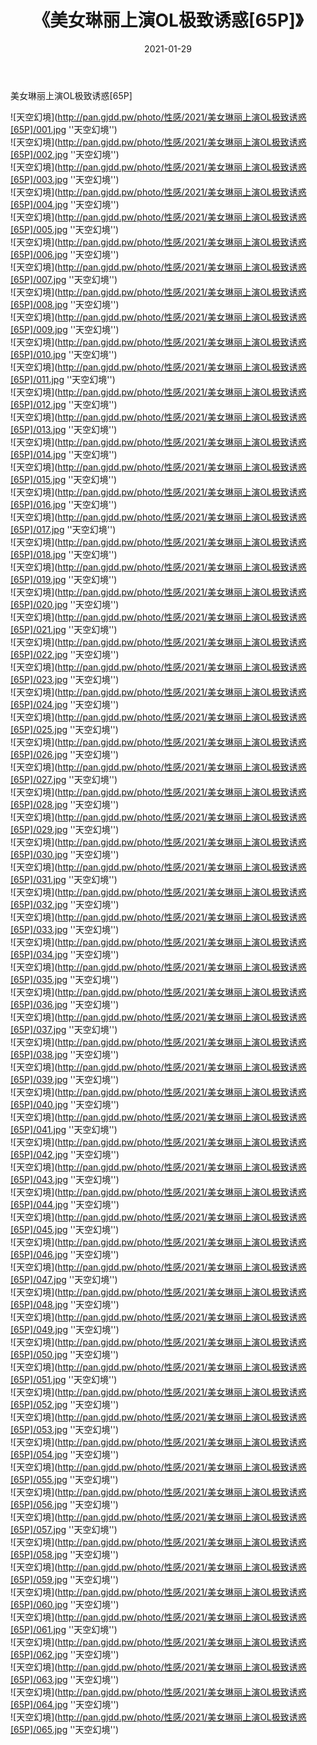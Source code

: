 ﻿---
layout: post
title:  《美女琳丽上演OL极致诱惑[65P]》
date:   2021-01-29
img: http://pan.gjdd.pw/photo/性感/2021/美女琳丽上演OL极致诱惑[65P]/000.jpg
categories: [美女, 性感, 泳衣]
---

美女琳丽上演OL极致诱惑[65P]



![天空幻境](http://pan.gjdd.pw/photo/性感/2021/美女琳丽上演OL极致诱惑[65P]/001.jpg ''天空幻境'') <br>
![天空幻境](http://pan.gjdd.pw/photo/性感/2021/美女琳丽上演OL极致诱惑[65P]/002.jpg ''天空幻境'') <br>
![天空幻境](http://pan.gjdd.pw/photo/性感/2021/美女琳丽上演OL极致诱惑[65P]/003.jpg ''天空幻境'') <br>
![天空幻境](http://pan.gjdd.pw/photo/性感/2021/美女琳丽上演OL极致诱惑[65P]/004.jpg ''天空幻境'') <br>
![天空幻境](http://pan.gjdd.pw/photo/性感/2021/美女琳丽上演OL极致诱惑[65P]/005.jpg ''天空幻境'') <br>
![天空幻境](http://pan.gjdd.pw/photo/性感/2021/美女琳丽上演OL极致诱惑[65P]/006.jpg ''天空幻境'') <br>
![天空幻境](http://pan.gjdd.pw/photo/性感/2021/美女琳丽上演OL极致诱惑[65P]/007.jpg ''天空幻境'') <br>
![天空幻境](http://pan.gjdd.pw/photo/性感/2021/美女琳丽上演OL极致诱惑[65P]/008.jpg ''天空幻境'') <br>
![天空幻境](http://pan.gjdd.pw/photo/性感/2021/美女琳丽上演OL极致诱惑[65P]/009.jpg ''天空幻境'') <br>
![天空幻境](http://pan.gjdd.pw/photo/性感/2021/美女琳丽上演OL极致诱惑[65P]/010.jpg ''天空幻境'') <br>
![天空幻境](http://pan.gjdd.pw/photo/性感/2021/美女琳丽上演OL极致诱惑[65P]/011.jpg ''天空幻境'') <br>
![天空幻境](http://pan.gjdd.pw/photo/性感/2021/美女琳丽上演OL极致诱惑[65P]/012.jpg ''天空幻境'') <br>
![天空幻境](http://pan.gjdd.pw/photo/性感/2021/美女琳丽上演OL极致诱惑[65P]/013.jpg ''天空幻境'') <br>
![天空幻境](http://pan.gjdd.pw/photo/性感/2021/美女琳丽上演OL极致诱惑[65P]/014.jpg ''天空幻境'') <br>
![天空幻境](http://pan.gjdd.pw/photo/性感/2021/美女琳丽上演OL极致诱惑[65P]/015.jpg ''天空幻境'') <br>
![天空幻境](http://pan.gjdd.pw/photo/性感/2021/美女琳丽上演OL极致诱惑[65P]/016.jpg ''天空幻境'') <br>
![天空幻境](http://pan.gjdd.pw/photo/性感/2021/美女琳丽上演OL极致诱惑[65P]/017.jpg ''天空幻境'') <br>
![天空幻境](http://pan.gjdd.pw/photo/性感/2021/美女琳丽上演OL极致诱惑[65P]/018.jpg ''天空幻境'') <br>
![天空幻境](http://pan.gjdd.pw/photo/性感/2021/美女琳丽上演OL极致诱惑[65P]/019.jpg ''天空幻境'') <br>
![天空幻境](http://pan.gjdd.pw/photo/性感/2021/美女琳丽上演OL极致诱惑[65P]/020.jpg ''天空幻境'') <br>
![天空幻境](http://pan.gjdd.pw/photo/性感/2021/美女琳丽上演OL极致诱惑[65P]/021.jpg ''天空幻境'') <br>
![天空幻境](http://pan.gjdd.pw/photo/性感/2021/美女琳丽上演OL极致诱惑[65P]/022.jpg ''天空幻境'') <br>
![天空幻境](http://pan.gjdd.pw/photo/性感/2021/美女琳丽上演OL极致诱惑[65P]/023.jpg ''天空幻境'') <br>
![天空幻境](http://pan.gjdd.pw/photo/性感/2021/美女琳丽上演OL极致诱惑[65P]/024.jpg ''天空幻境'') <br>
![天空幻境](http://pan.gjdd.pw/photo/性感/2021/美女琳丽上演OL极致诱惑[65P]/025.jpg ''天空幻境'') <br>
![天空幻境](http://pan.gjdd.pw/photo/性感/2021/美女琳丽上演OL极致诱惑[65P]/026.jpg ''天空幻境'') <br>
![天空幻境](http://pan.gjdd.pw/photo/性感/2021/美女琳丽上演OL极致诱惑[65P]/027.jpg ''天空幻境'') <br>
![天空幻境](http://pan.gjdd.pw/photo/性感/2021/美女琳丽上演OL极致诱惑[65P]/028.jpg ''天空幻境'') <br>
![天空幻境](http://pan.gjdd.pw/photo/性感/2021/美女琳丽上演OL极致诱惑[65P]/029.jpg ''天空幻境'') <br>
![天空幻境](http://pan.gjdd.pw/photo/性感/2021/美女琳丽上演OL极致诱惑[65P]/030.jpg ''天空幻境'') <br>
![天空幻境](http://pan.gjdd.pw/photo/性感/2021/美女琳丽上演OL极致诱惑[65P]/031.jpg ''天空幻境'') <br>
![天空幻境](http://pan.gjdd.pw/photo/性感/2021/美女琳丽上演OL极致诱惑[65P]/032.jpg ''天空幻境'') <br>
![天空幻境](http://pan.gjdd.pw/photo/性感/2021/美女琳丽上演OL极致诱惑[65P]/033.jpg ''天空幻境'') <br>
![天空幻境](http://pan.gjdd.pw/photo/性感/2021/美女琳丽上演OL极致诱惑[65P]/034.jpg ''天空幻境'') <br>
![天空幻境](http://pan.gjdd.pw/photo/性感/2021/美女琳丽上演OL极致诱惑[65P]/035.jpg ''天空幻境'') <br>
![天空幻境](http://pan.gjdd.pw/photo/性感/2021/美女琳丽上演OL极致诱惑[65P]/036.jpg ''天空幻境'') <br>
![天空幻境](http://pan.gjdd.pw/photo/性感/2021/美女琳丽上演OL极致诱惑[65P]/037.jpg ''天空幻境'') <br>
![天空幻境](http://pan.gjdd.pw/photo/性感/2021/美女琳丽上演OL极致诱惑[65P]/038.jpg ''天空幻境'') <br>
![天空幻境](http://pan.gjdd.pw/photo/性感/2021/美女琳丽上演OL极致诱惑[65P]/039.jpg ''天空幻境'') <br>
![天空幻境](http://pan.gjdd.pw/photo/性感/2021/美女琳丽上演OL极致诱惑[65P]/040.jpg ''天空幻境'') <br>
![天空幻境](http://pan.gjdd.pw/photo/性感/2021/美女琳丽上演OL极致诱惑[65P]/041.jpg ''天空幻境'') <br>
![天空幻境](http://pan.gjdd.pw/photo/性感/2021/美女琳丽上演OL极致诱惑[65P]/042.jpg ''天空幻境'') <br>
![天空幻境](http://pan.gjdd.pw/photo/性感/2021/美女琳丽上演OL极致诱惑[65P]/043.jpg ''天空幻境'') <br>
![天空幻境](http://pan.gjdd.pw/photo/性感/2021/美女琳丽上演OL极致诱惑[65P]/044.jpg ''天空幻境'') <br>
![天空幻境](http://pan.gjdd.pw/photo/性感/2021/美女琳丽上演OL极致诱惑[65P]/045.jpg ''天空幻境'') <br>
![天空幻境](http://pan.gjdd.pw/photo/性感/2021/美女琳丽上演OL极致诱惑[65P]/046.jpg ''天空幻境'') <br>
![天空幻境](http://pan.gjdd.pw/photo/性感/2021/美女琳丽上演OL极致诱惑[65P]/047.jpg ''天空幻境'') <br>
![天空幻境](http://pan.gjdd.pw/photo/性感/2021/美女琳丽上演OL极致诱惑[65P]/048.jpg ''天空幻境'') <br>
![天空幻境](http://pan.gjdd.pw/photo/性感/2021/美女琳丽上演OL极致诱惑[65P]/049.jpg ''天空幻境'') <br>
![天空幻境](http://pan.gjdd.pw/photo/性感/2021/美女琳丽上演OL极致诱惑[65P]/050.jpg ''天空幻境'') <br>
![天空幻境](http://pan.gjdd.pw/photo/性感/2021/美女琳丽上演OL极致诱惑[65P]/051.jpg ''天空幻境'') <br>
![天空幻境](http://pan.gjdd.pw/photo/性感/2021/美女琳丽上演OL极致诱惑[65P]/052.jpg ''天空幻境'') <br>
![天空幻境](http://pan.gjdd.pw/photo/性感/2021/美女琳丽上演OL极致诱惑[65P]/053.jpg ''天空幻境'') <br>
![天空幻境](http://pan.gjdd.pw/photo/性感/2021/美女琳丽上演OL极致诱惑[65P]/054.jpg ''天空幻境'') <br>
![天空幻境](http://pan.gjdd.pw/photo/性感/2021/美女琳丽上演OL极致诱惑[65P]/055.jpg ''天空幻境'') <br>
![天空幻境](http://pan.gjdd.pw/photo/性感/2021/美女琳丽上演OL极致诱惑[65P]/056.jpg ''天空幻境'') <br>
![天空幻境](http://pan.gjdd.pw/photo/性感/2021/美女琳丽上演OL极致诱惑[65P]/057.jpg ''天空幻境'') <br>
![天空幻境](http://pan.gjdd.pw/photo/性感/2021/美女琳丽上演OL极致诱惑[65P]/058.jpg ''天空幻境'') <br>
![天空幻境](http://pan.gjdd.pw/photo/性感/2021/美女琳丽上演OL极致诱惑[65P]/059.jpg ''天空幻境'') <br>
![天空幻境](http://pan.gjdd.pw/photo/性感/2021/美女琳丽上演OL极致诱惑[65P]/060.jpg ''天空幻境'') <br>
![天空幻境](http://pan.gjdd.pw/photo/性感/2021/美女琳丽上演OL极致诱惑[65P]/061.jpg ''天空幻境'') <br>
![天空幻境](http://pan.gjdd.pw/photo/性感/2021/美女琳丽上演OL极致诱惑[65P]/062.jpg ''天空幻境'') <br>
![天空幻境](http://pan.gjdd.pw/photo/性感/2021/美女琳丽上演OL极致诱惑[65P]/063.jpg ''天空幻境'') <br>
![天空幻境](http://pan.gjdd.pw/photo/性感/2021/美女琳丽上演OL极致诱惑[65P]/064.jpg ''天空幻境'') <br>
![天空幻境](http://pan.gjdd.pw/photo/性感/2021/美女琳丽上演OL极致诱惑[65P]/065.jpg ''天空幻境'') <br>